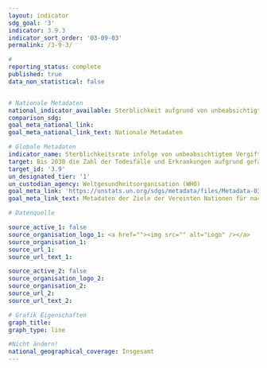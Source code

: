 ```yaml
---
layout: indicator
sdg_goal: '3'
indicator: 3.9.3
indicator_sort_order: '03-09-03'
permalink: /3-9-3/

#
reporting_status: complete
published: true
data_non_statistical: false


# Nationale Metadaten
national_indicator_available: Sterblichkeit aufgrund von unbeabsichtigter Vergiftung
comparison_sdg:
goal_meta_national_link:
goal_meta_national_link_text: Nationale Metadaten

# Globale Metadaten
indicator_name: Sterblichkeitsrate infolge von unbeabsichtigtem Vergiften
target: Bis 2030 die Zahl der Todesfälle und Erkrankungen aufgrund gefährlicher Chemikalien und der Verschmutzung und Verunreinigung von Luft, Wasser und Boden erheblich verringern
target_id: '3.9'
un_designated_tier: '1'
un_custodian_agency: Weltgesundheitsorganisation (WHO)
goal_meta_link: 'https://unstats.un.org/sdgs/metadata/files/Metadata-03-09-03.pdf'
goal_meta_link_text: Metadaten der Ziele der Vereinten Nationen für nachhaltige Entwicklung

# Datenquelle

source_active_1: false
source_organisation_logo_1: <a href=""><img src="" alt="Logo" /></a>
source_organisation_1:
source_url_1:
source_url_text_1:

source_active_2: false
source_organisation_logo_2:
source_organisation_2:
source_url_2:
source_url_text_2:

# Grafik Eigenschaften
graph_title:
graph_type: line

#Nicht ändern!
national_geographical_coverage: Insgesamt
---
```

